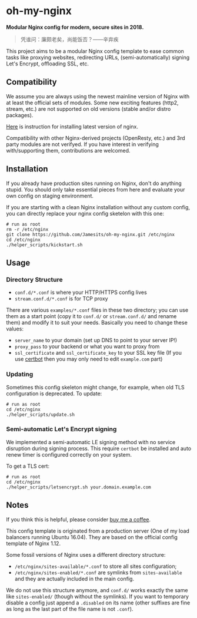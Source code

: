 # oh-my-nginx

**Modular Nginx config for modern, secure sites in 2018.**

> 凭谁问：廉颇老矣，尚能饭否？——辛弃疾

This project aims to be a modular Nginx config template to ease common tasks like proxying websites, redirecting URLs, (semi-automatically) signing Let's Encrypt, offloading SSL, etc.

## Compatibility

We assume you are always using the newest mainline version of Nginx with at least the official sets of modules. Some new exciting features (http2, stream, etc.) are not supported on old versions (stable and/or distro packages). 

[Here](https://nginx.org/en/linux_packages.html) is instruction for installing latest version of nginx. 

Compatibility with other Nginx-derived projects (OpenResty, etc.) and 3rd party modules are not verifyed. If you have interest in verifying with/supporting them, contributions are welcomed.

## Installation

If you already have production sites running on Nginx, don't do anything stupid. You should only take essential pieces from here and evaluate your own config on staging environment.

If you are starting with a clean Nginx installation without any custom config, you can directly replace your nginx config sketelon with this one:

```shell
# run as root
rm -r /etc/nginx
git clone https://github.com/Jamesits/oh-my-nginx.git /etc/nginx
cd /etc/nginx
./helper_scripts/kickstart.sh
```

## Usage

### Directory Structure

 * `conf.d/*.conf` is where your HTTP/HTTPS config lives
 * `stream.conf.d/*.conf` is for TCP proxy

There are various `examples/*.conf` files in these two directory; you can use them as a start point (copy it to `conf.d/` or `stream.conf.d/` and rename them) and modify it to suit your needs. Basically you need to change these values:

 * `server_name` to your domain (set up DNS to point to your server IP!)
 * `proxy_pass` to your backend or what you want to proxy from
 * `ssl_certificate` and `ssl_certificate_key` to your SSL key file (If you use [certbot](https://certbot.eff.org/) then you may only need to edit `example.com` part)

### Updating

Sometimes this config skeleton might change, for example, when old TLS configuration is deprecated. To update:

```shell
# run as root
cd /etc/nginx
./helper_scripts/update.sh
```

### Semi-automatic Let's Encrypt signing

We implemented a semi-automatic LE signing method with no service disruption during signing process. This require `certbot` be installed and auto renew timer is configured correctly on your system.

To get a TLS cert:

```shell
# run as root
cd /etc/nginx
./helper_scripts/letsencrypt.sh your.domain.example.com
```

## Notes

If you think this is helpful, please consider [buy me a coffee](https://www.buymeacoffee.com/Jamesits).

This config template is originated from a production server (One of my load balancers running Ubuntu 16.04). They are based on the official config template of Nginx 1.12.

Some fossil versions of Nginx uses a different directory structure:

 * `/etc/nginx/sites-available/*.conf` to store all sites configuration;
 * `/etc/nginx/sites-enabled/*.conf` are symlinks from `sites-available` and they are actually included in the main config.

We do not use this structure anymore, and `conf.d/` works exactly the same like `sites-enabled/` (though without the symlinks). If you want to temporary disable a config just append a `.disabled` on its name (other suffixes are fine as long as the last part of the file name is not `.conf`).
